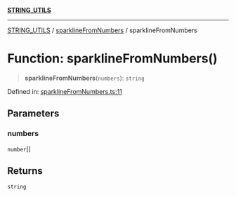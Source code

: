 [**STRING_UTILS**](../../README.md)

***

[STRING_UTILS](../../README.md) / [sparklineFromNumbers](../README.md) / sparklineFromNumbers

# Function: sparklineFromNumbers()

> **sparklineFromNumbers**(`numbers`): `string`

Defined in: [sparklineFromNumbers.ts:11](https://github.com/dailker/everyutil/blob/ca15d4ba82b4dab8856e30bbbb2cca49cda98414/src/string/sparklineFromNumbers.ts#L11)

## Parameters

### numbers

`number`[]

## Returns

`string`
